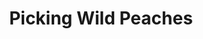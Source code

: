 ---
layout: collection-item
title:  "Picking Wild Peaches"
title-zh: "摘毛桃"
permalink: picking_wild_peaches
image: "mycollections/childhood/摘毛桃.jpg"
artist:
- "Zhang Yi"
- 張怡
medium:
- "Oil on canvas"
- 油畫
size: "80 x 90"
copy-en: "Temporibus autem quibusdam et aut officiis debitis aut rerum necessitatibus saepe eveniet ut et voluptates repudiandae sint et molestiae non recusandae."
copy-zh: "Temporibus autem quibusdam et aut officiis debitis aut rerum necessitatibus saepe eveniet ut et voluptates repudiandae sint et molestiae non recusandae."

---